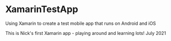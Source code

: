 # XamarinTestApp
Using Xamarin to create a test mobile app that runs on Android and iOS

This is Nick's first Xamarin app - playing around and learning lots! 
July 2021
